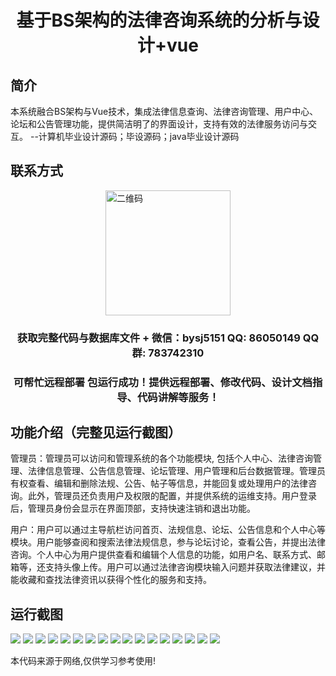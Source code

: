 <p><h1 align="center">基于BS架构的法律咨询系统的分析与设计+vue</h1></p>

## 简介
本系统融合BS架构与Vue技术，集成法律信息查询、法律咨询管理、用户中心、论坛和公告管理功能，提供简洁明了的界面设计，支持有效的法律服务访问与交互。    --计算机毕业设计源码；毕设源码；java毕业设计源码


## 联系方式
<img src="https://bs-1329754181.cos.ap-shanghai.myqcloud.com/wx.jpg" alt="二维码" style="display: block; margin: 0 auto;" width="200px">
<p><h3 align="center">获取完整代码与数据库文件 + 微信：bysj5151 QQ: 86050149 QQ群: 783742310</h3></p>
<p><h3 align="center">可帮忙远程部署 包运行成功！提供远程部署、修改代码、设计文档指导、代码讲解等服务！</h3></p>

## 功能介绍（完整见运行截图）
管理员：管理员可以访问和管理系统的各个功能模块, 包括个人中心、法律咨询管理、法律信息管理、公告信息管理、论坛管理、用户管理和后台数据管理。管理员有权查看、编辑和删除法规、公告、帖子等信息，并能回复或处理用户的法律咨询。此外，管理员还负责用户及权限的配置，并提供系统的运维支持。用户登录后，管理员身份会显示在界面顶部，支持快速注销和退出功能。

用户：用户可以通过主导航栏访问首页、法规信息、论坛、公告信息和个人中心等模块。用户能够查阅和搜索法律法规信息，参与论坛讨论，查看公告，并提出法律咨询。个人中心为用户提供查看和编辑个人信息的功能，如用户名、联系方式、邮箱等，还支持头像上传。用户可以通过法律咨询模块输入问题并获取法律建议，并能收藏和查找法律资讯以获得个性化的服务和支持。


## 运行截图
![](https://bs-1329754181.cos.ap-shanghai.myqcloud.com/ssm/LegalConsultationSystemBasedOnBSArchitecture/img/001.jpg)
![](https://bs-1329754181.cos.ap-shanghai.myqcloud.com/ssm/LegalConsultationSystemBasedOnBSArchitecture/img/002.jpg)
![](https://bs-1329754181.cos.ap-shanghai.myqcloud.com/ssm/LegalConsultationSystemBasedOnBSArchitecture/img/003.jpg)
![](https://bs-1329754181.cos.ap-shanghai.myqcloud.com/ssm/LegalConsultationSystemBasedOnBSArchitecture/img/004.jpg)
![](https://bs-1329754181.cos.ap-shanghai.myqcloud.com/ssm/LegalConsultationSystemBasedOnBSArchitecture/img/005.jpg)
![](https://bs-1329754181.cos.ap-shanghai.myqcloud.com/ssm/LegalConsultationSystemBasedOnBSArchitecture/img/006.jpg)
![](https://bs-1329754181.cos.ap-shanghai.myqcloud.com/ssm/LegalConsultationSystemBasedOnBSArchitecture/img/007.jpg)
![](https://bs-1329754181.cos.ap-shanghai.myqcloud.com/ssm/LegalConsultationSystemBasedOnBSArchitecture/img/008.jpg)
![](https://bs-1329754181.cos.ap-shanghai.myqcloud.com/ssm/LegalConsultationSystemBasedOnBSArchitecture/img/009.jpg)
![](https://bs-1329754181.cos.ap-shanghai.myqcloud.com/ssm/LegalConsultationSystemBasedOnBSArchitecture/img/010.jpg)
![](https://bs-1329754181.cos.ap-shanghai.myqcloud.com/ssm/LegalConsultationSystemBasedOnBSArchitecture/img/011.jpg)
![](https://bs-1329754181.cos.ap-shanghai.myqcloud.com/ssm/LegalConsultationSystemBasedOnBSArchitecture/img/012.jpg)
![](https://bs-1329754181.cos.ap-shanghai.myqcloud.com/ssm/LegalConsultationSystemBasedOnBSArchitecture/img/013.jpg)
![](https://bs-1329754181.cos.ap-shanghai.myqcloud.com/ssm/LegalConsultationSystemBasedOnBSArchitecture/img/014.jpg)
![](https://bs-1329754181.cos.ap-shanghai.myqcloud.com/ssm/LegalConsultationSystemBasedOnBSArchitecture/img/015.jpg)
![](https://bs-1329754181.cos.ap-shanghai.myqcloud.com/ssm/LegalConsultationSystemBasedOnBSArchitecture/img/016.jpg)
![](https://bs-1329754181.cos.ap-shanghai.myqcloud.com/ssm/LegalConsultationSystemBasedOnBSArchitecture/img/017.jpg)

<p>本代码来源于网络,仅供学习参考使用!</p>
